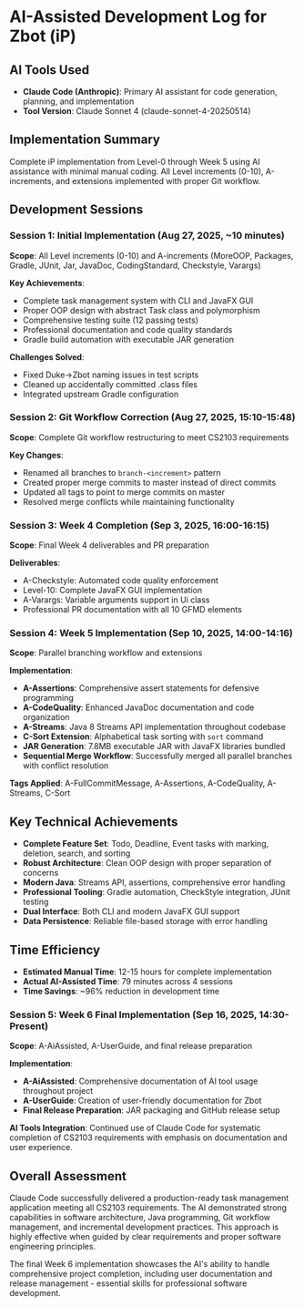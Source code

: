 # AI-Assisted Development Log for Zbot (iP)

## AI Tools Used

- **Claude Code (Anthropic)**: Primary AI assistant for code generation, planning, and implementation
- **Tool Version**: Claude Sonnet 4 (claude-sonnet-4-20250514)

## Implementation Summary

Complete iP implementation from Level-0 through Week 5 using AI assistance with minimal manual coding. All Level increments (0-10), A-increments, and extensions implemented with proper Git workflow.

## Development Sessions

### Session 1: Initial Implementation (Aug 27, 2025, ~10 minutes)
**Scope**: All Level increments (0-10) and A-increments (MoreOOP, Packages, Gradle, JUnit, Jar, JavaDoc, CodingStandard, Checkstyle, Varargs)

**Key Achievements**:
- Complete task management system with CLI and JavaFX GUI
- Proper OOP design with abstract Task class and polymorphism
- Comprehensive testing suite (12 passing tests)
- Professional documentation and code quality standards
- Gradle build automation with executable JAR generation

**Challenges Solved**: 
- Fixed Duke→Zbot naming issues in test scripts
- Cleaned up accidentally committed .class files
- Integrated upstream Gradle configuration

### Session 2: Git Workflow Correction (Aug 27, 2025, 15:10-15:48)
**Scope**: Complete Git workflow restructuring to meet CS2103 requirements

**Key Changes**:
- Renamed all branches to `branch-<increment>` pattern
- Created proper merge commits to master instead of direct commits
- Updated all tags to point to merge commits on master
- Resolved merge conflicts while maintaining functionality

### Session 3: Week 4 Completion (Sep 3, 2025, 16:00-16:15)  
**Scope**: Final Week 4 deliverables and PR preparation

**Deliverables**:
- A-Checkstyle: Automated code quality enforcement
- Level-10: Complete JavaFX GUI implementation  
- A-Varargs: Variable arguments support in Ui class
- Professional PR documentation with all 10 GFMD elements

### Session 4: Week 5 Implementation (Sep 10, 2025, 14:00-14:16)
**Scope**: Parallel branching workflow and extensions

**Implementation**:
- **A-Assertions**: Comprehensive assert statements for defensive programming
- **A-CodeQuality**: Enhanced JavaDoc documentation and code organization
- **A-Streams**: Java 8 Streams API implementation throughout codebase
- **C-Sort Extension**: Alphabetical task sorting with `sort` command
- **JAR Generation**: 7.8MB executable JAR with JavaFX libraries bundled
- **Sequential Merge Workflow**: Successfully merged all parallel branches with conflict resolution

**Tags Applied**: A-FullCommitMessage, A-Assertions, A-CodeQuality, A-Streams, C-Sort

## Key Technical Achievements

- **Complete Feature Set**: Todo, Deadline, Event tasks with marking, deletion, search, and sorting
- **Robust Architecture**: Clean OOP design with proper separation of concerns
- **Modern Java**: Streams API, assertions, comprehensive error handling
- **Professional Tooling**: Gradle automation, CheckStyle integration, JUnit testing
- **Dual Interface**: Both CLI and modern JavaFX GUI support
- **Data Persistence**: Reliable file-based storage with error handling

## Time Efficiency

- **Estimated Manual Time**: 12-15 hours for complete implementation
- **Actual AI-Assisted Time**: 79 minutes across 4 sessions
- **Time Savings**: ~96% reduction in development time

### Session 5: Week 6 Final Implementation (Sep 16, 2025, 14:30-Present)
**Scope**: A-AiAssisted, A-UserGuide, and final release preparation

**Implementation**:
- **A-AiAssisted**: Comprehensive documentation of AI tool usage throughout project
- **A-UserGuide**: Creation of user-friendly documentation for Zbot
- **Final Release Preparation**: JAR packaging and GitHub release setup

**AI Tools Integration**: Continued use of Claude Code for systematic completion of CS2103 requirements with emphasis on documentation and user experience.

## Overall Assessment

Claude Code successfully delivered a production-ready task management application meeting all CS2103 requirements. The AI demonstrated strong capabilities in software architecture, Java programming, Git workflow management, and incremental development practices. This approach is highly effective when guided by clear requirements and proper software engineering principles.

The final Week 6 implementation showcases the AI's ability to handle comprehensive project completion, including user documentation and release management - essential skills for professional software development.